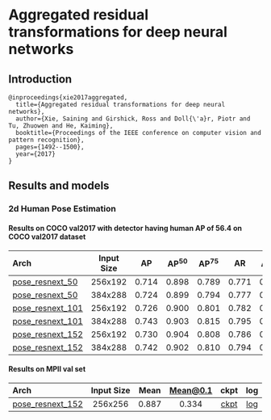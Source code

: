 # Aggregated residual transformations for deep neural networks

## Introduction

```
@inproceedings{xie2017aggregated,
  title={Aggregated residual transformations for deep neural networks},
  author={Xie, Saining and Girshick, Ross and Doll{\'a}r, Piotr and Tu, Zhuowen and He, Kaiming},
  booktitle={Proceedings of the IEEE conference on computer vision and pattern recognition},
  pages={1492--1500},
  year={2017}
}
```

## Results and models

### 2d Human Pose Estimation

#### Results on COCO val2017 with detector having human AP of 56.4 on COCO val2017 dataset

| Arch | Input Size | AP | AP<sup>50</sup> | AP<sup>75</sup> | AR | AR<sup>50</sup> | ckpt | log |
| :----------------- | :-----------: | :------: | :------: | :------: | :------: | :------: |:------: |:------: |
| [pose_resnext_50](/configs/top_down/resnext/coco/resnext50_coco_256x192.py)  | 256x192 | 0.714 | 0.898 | 0.789 | 0.771 | 0.937 | [ckpt](https://download.openmmlab.com/mmpose/top_down/resnext/resnext50_coco_256x192-dcff15f6_20200727.pth) | [log](https://download.openmmlab.com/mmpose/top_down/resnext/resnext50_coco_256x192_20200727.log.json) |
| [pose_resnext_50](/configs/top_down/resnext/coco/resnext50_coco_384x288.py)  | 384x288 | 0.724 | 0.899 | 0.794 | 0.777 | 0.935 | [ckpt](https://download.openmmlab.com/mmpose/top_down/resnext/resnext50_coco_384x288-412c848f_20200727.pth) | [log](https://download.openmmlab.com/mmpose/top_down/resnext/resnext50_coco_384x288_20200727.log.json) |
| [pose_resnext_101](/configs/top_down/resnext/coco/resnext101_coco_256x192.py) | 256x192 | 0.726 | 0.900 | 0.801 | 0.782 | 0.940 | [ckpt](https://download.openmmlab.com/mmpose/top_down/resnext/resnext101_coco_256x192-c7eba365_20200727.pth) | [log](https://download.openmmlab.com/mmpose/top_down/resnext/resnext101_coco_256x192_20200727.log.json) |
| [pose_resnext_101](/configs/top_down/resnext/coco/resnext101_coco_384x288.py) | 384x288 | 0.743 | 0.903 | 0.815 | 0.795 | 0.939 | [ckpt](https://download.openmmlab.com/mmpose/top_down/resnext/resnext101_coco_384x288-f5eabcd6_20200727.pth) | [log](https://download.openmmlab.com/mmpose/top_down/resnext/resnext101_coco_384x288_20200727.log.json) |
| [pose_resnext_152](/configs/top_down/resnext/coco/resnext152_coco_256x192.py) | 256x192 | 0.730 | 0.904 | 0.808 | 0.786 | 0.940 | [ckpt](https://download.openmmlab.com/mmpose/top_down/resnext/resnext152_coco_256x192-102449aa_20200727.pth) | [log](https://download.openmmlab.com/mmpose/top_down/resnext/resnext152_coco_256x192_20200727.log.json) |
| [pose_resnext_152](/configs/top_down/resnext/coco/resnext152_coco_384x288.py) | 384x288 | 0.742 | 0.902 | 0.810 | 0.794 | 0.939 | [ckpt](https://download.openmmlab.com/mmpose/top_down/resnext/resnext152_coco_384x288-806176df_20200727.pth) | [log](https://download.openmmlab.com/mmpose/top_down/resnext/resnext152_coco_384x288_20200727.log.json) |

#### Results on MPII val set

| Arch  | Input Size | Mean | Mean@0.1   | ckpt    | log     |
| :--- | :--------: | :------: | :------: |:------: |:------: |
| [pose_resnext_152](/configs/top_down/resnext/mpii/resnext152_mpii_256x256.py) | 256x256 | 0.887 | 0.334 | [ckpt](https://download.openmmlab.com/mmpose/top_down/resnext/resnext152_mpii_256x256-df302719_20200927.pth) | [log](https://download.openmmlab.com/mmpose/top_down/resnext/resnext152_mpii_256x256_20200927.log.json) |
